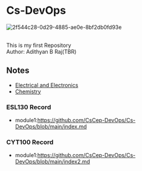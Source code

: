 # Cs-DevOps
![2f544c28-0d29-4885-ae0e-8bf2db0fd93e](https://github.com/CsCep-DevOps/Cs-DevOps/assets/145749590/6870fda5-c78f-4c48-9023-e64d0fcb04bb)

<br>
This is my first Repository
<br>
Author: Adithyan B Raj(TBR)

## Notes 

- [Electrical and Electronics](#ESL130-Record)
- [Chemistry](#CYT100-Record)


### ESL130 Record
- module1:https://github.com/CsCep-DevOps/Cs-DevOps/blob/main/index.md

### CYT100 Record
- module1:https://github.com/CsCep-DevOps/Cs-DevOps/blob/main/index2.md




